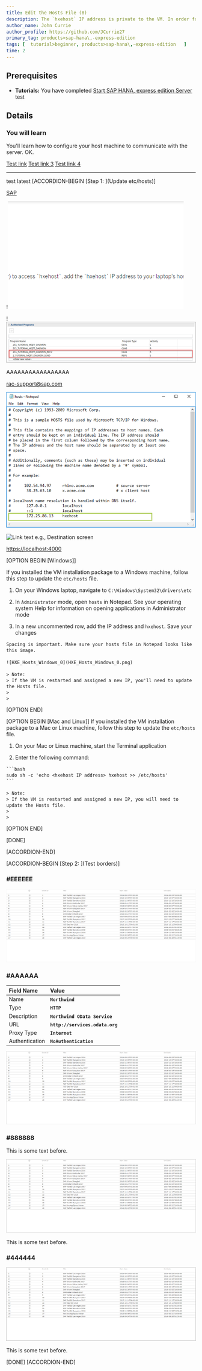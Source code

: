 ```yaml
---
title: Edit the Hosts File (8)
description: The `hxehost` IP address is private to the VM. In order for applications on your laptop (like your web browser) to access `hxehost`, add the `hxehost` IP address to your laptop's hostname map.
author_name: John Currie
author_profile: https://github.com/JCurrie27
primary_tag: products>sap-hana\,-express-edition
tags: [  tutorial>beginner, products>sap-hana\,-express-edition   ]
time: 2
---
```


## Prerequisites
 - **Tutorials:** You have completed [Start SAP HANA, express edition Server](hxe-ua-getting-started-vm)
test
## Details
### You will learn
You'll learn how to configure your host machine to communicate with the server. OK.

[Test link](https://localhost:4004/testLink.html)
[Test link 3](https://localhost/testLink)
[Test link 4](https://localhost/testLink.html)

---
test latest
[ACCORDION-BEGIN [Step 1: ](Update etc/hosts)]

[SAP](mission.cp-starter-ibpm-employeeonboarding)

!![test](Noborder.png)

!![Link in other folder](..\abap-connectivity-daemon-mqtt-bridge\add-authorized-programs.png)

AAAAAAAAAAAAAAAAA

<rac-support@sap.com>

![Link text e.g., Destination screen](HXE_Hosts_Windows_0.png)

![Link text e.g., Destination screen](https://images.pexels.com/photos/67636/rose-blue-flower-rose-blooms-67636.jpeg?auto=compress&cs=tinysrgb&h=750&w=1260)

<https://localhost:4000>


[OPTION BEGIN [Windows]]

If you installed the VM installation package to a Windows machine, follow this step to update the `etc/hosts` file.

1.   On your Windows laptop, navigate to `C:\Windows\System32\drivers\etc`

2.   In `Administrator` mode, open `hosts` in Notepad. See your operating system Help for information on opening applications in Administrator mode

3.   In a new uncommented row, add the IP address and `hxehost`. Save your changes

    Spacing is important. Make sure your hosts file in Notepad looks like this image.

    ![HXE_Hosts_Windows_0](HXE_Hosts_Windows_0.png)

    > Note:
    > If the VM is restarted and assigned a new IP, you'll need to update the Hosts file.
    >
    >

[OPTION END]


[OPTION BEGIN [Mac and Linux]]
If you installed the VM installation package to a Mac or Linux machine, follow this step to update the `etc/hosts` file.

1.   On your Mac or Linux machine, start the Terminal application

2.   Enter the following command:

    ```bash
    sudo sh -c 'echo <hxehost IP address> hxehost >> /etc/hosts'
    ```

    > Note:
    > If the VM is restarted and assigned a new IP, you will need to update the Hosts file.
    >
    >


[OPTION END]

[DONE]

[ACCORDION-END]

[ACCORDION-BEGIN [Step 2: ](Test borders)]
### #EEEEEE

![Link text e.g., Destination screen](EEEEEE.png)

### #AAAAAA


|  Field Name     | Value
|  :------------- | :-------------
|  Name           | **`Northwind`**
|  Type           | **`HTTP`**
|  Description    | **`Northwind OData Service`**
|  URL          | **`http://services.odata.org`**
|  Proxy Type   | **`Internet`**
|  Authentication | **`NoAuthentication`**

![Link text e.g., Destination screen](AAAAAA.png)

### #888888

This is some text before.

![Link text e.g., Destination screen](888888.png)

This is some text before.

### #444444

![Link text e.g., Destination screen](444444.png)

This is some text before.

[DONE]
[ACCORDION-END]
